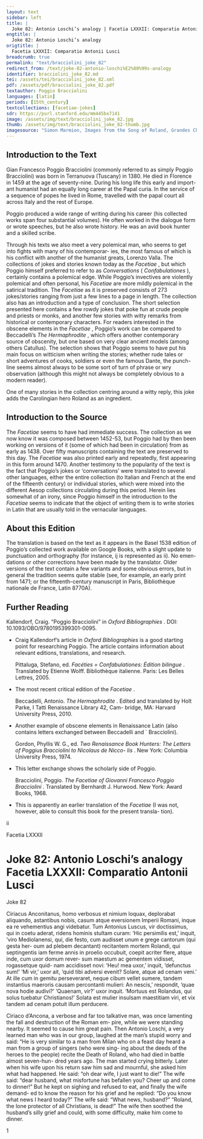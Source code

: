 ```yaml
---
layout: text
sidebar: left
title: |
  Joke 82: Antonio Loschi’s analogy | Facetia LXXXII: Comparatio Antonii Lusci
engtitle: |
  Joke 82: Antonio Loschi’s analogy
origtitle: |
  Facetia LXXXII: Comparatio Antonii Lusci
breadcrumb: true
permalink: "text/bracciolini_joke_82"
redirect_from: /text/joke-82-antonio-loschi%E2%80%99s-analogy
identifier: bracciolini_joke_82.md
tei: /assets/tei/bracciolini_joke_82.xml
pdf: /assets/pdf/bracciolini_joke_82.pdf
textauthor: Poggio Bracciolini
languages: [latin]
periods: [15th_century]
textcollections: [facetiae-jokes]
sdr: https://purl.stanford.edu/mm445bx7141
image: /assets/img/text/bracciolini_joke_82.jpg
thumb: /assets/img/text/bracciolini_joke_82-thumb.jpg
imagesource: "Simon Marmion, Images from the Song of Roland, Grandes Chroniques de France, St. Petersburg, Ms. Hermitage. fr. 88: (Niederl. Burgund, Mitte 15. Jh., Exemplar Philipps des Guten), folio. 154v [Public Domain]]"
---
```

<h2>Introduction to the Text</h2>
<p>Gian Francesco Poggio Bracciolini (commonly referred to as simply Poggio Bracciolini) was born in Terranuova (Tuscany) in 1380. He died in Florence in 1459 at the age of seventy-nine. During his long life this early and import- ant humanist had an equally long career at the Papal curia. In the service of a sequence of popes he lived in Rome, travelled with the papal court all across Italy and the rest of Europe.</p>

<p>Poggio produced a wide range of writing during his career (his collected works span four substantial volumes). He often worked in the dialogue form or wrote speeches, but he also wrote history. He was an avid book hunter and a skilled scribe.</p>

<p>Through his texts we also meet a very polemical man, who seems to get into fights with many of his contemporar- ies, the most famous of which is his conflict with another of the humanist greats, Lorenzo Valla. The collections of jokes and stories known today as the <i> Facetiae</i> , but which Poggio himself preferred to refer to as <i> Conversations </i> (<i> Confabulationes</i> ), certainly contains a polemical edge. While Poggio’s invectives are violently polemical and often personal, his <i> Facetiae </i> are more mildly polemical in the satirical tradition. The <i> Facetiae </i> as it is preserved consists of 273 jokes/stories ranging from just a few lines to a page in length. The collection also has an introduction and a type of conclusion. The short selection presented here contains a few rowdy jokes that poke fun at crude people and priests or monks, and another few stories with witty remarks from historical or contemporary characters. For readers interested in the obscene elements in the <i> Facetiae</i> , Poggio’s work can be compared to Beccadelli’s <i> The Hermaphrodite</i> , which offers another contemporary source of obscenity, but one based on very clear ancient models (among others Catullus). The selection shows that Poggio seems to have put his main focus on witticism when writing the stories; whether rude tales or short adventures of cooks, soldiers or even the famous Dante, the punch- line seems almost always to be some sort of turn of phrase or wry observation (although this might not always be completely obvious to a modern reader).</p>

<p>One of many stories in the collection centring around a witty reply, this joke adds the Carolingian hero Roland as an ingredient.</p>

<h2>Introduction to the Source</h2>
<p>The <i> Facetiae </i> seems to have had immediate success. The collection as we now know it was composed between 1452-53, but Poggio had by then been working on versions of it (some of which had been in circulation) from as early as 1438. Over fifty manuscripts containing the text are preserved to this day. The <i> Facetiae </i> was also printed early and repeatedly, first appearing in this form around 1470. Another testimony to the popularity of the text is the fact that Poggio’s jokes or ‘conversations’ were translated to several other languages, either the entire collection (to Italian and French at the end of the fifteenth century) or individual stories, which were mixed into the different Aesop collections circulating during this period. Herein lies somewhat of an irony, since Poggio himself in the introduction to the <i> Facetiae </i> seems to indicate that the object of writing them is to write stories in Latin that are usually told in the vernacular languages.</p>

<h2>About this Edition</h2>
<p>The translation is based on the text as it appears in the Basel 1538 edition of Poggio’s collected work available on Google Books, with a slight update to punctuation and orthography (for instance, ij is represented as ii). No emen- dations or other corrections have been made by the translator. Older versions of the text contain a few variants and some obvious errors, but in general the tradition seems quite stable (see, for example, an early print from 1471; or the fifteenth-century manuscript in Paris, Bibliothèque nationale de France, Latin 8770A).</p>

<h2>Further Reading</h2>
<p>Kallendorf, Craig. “Poggio Bracciolini” in <i> Oxford Bibliographies</i> . DOI: 10.1093/OBO/9780195399301-0095.</p>
<ul>
<li>
<p>Craig Kallendorf’s article in <em>Oxford Bibliographies</em> is a good starting point for researching Poggio. The article contains information about relevant editions, translations, and research.</p>
<p>Pittaluga, Stefano, ed. <i> Facéties = Confabulationes: Édition bilingue</i> . Translated by Etienne Wolff. Bibliothèque italienne. Paris: Les Belles Lettres, 2005.</p>
</li>
<li>
<p>The most recent critical edition of the <em>Facetiae</em> .</p>
<p>Beccadelli, Antonio. <i> The Hermaphrodite</i> . Edited and translated by Holt Parke, I Tatti Renaissance Library 42, Cam- bridge, MA: Harvard University Press, 2010.</p>
</li>
<li>
<p>Another example of obscene elements in Renaissance Latin (also contains letters exchanged between Beccadelli and ` Bracciolini).</p>
<p>Gordon, Phyllis W. G., ed. <i> Two Renaissance Book Hunters: The Letters of Poggius Bracciolini to Nicolaus de Nicco- lis</i> . New York: Columbia University Press, 1974.</p>
</li>
<li>
<p>This letter exchange shows the scholarly side of Poggio.</p>
<p>Bracciolini, Poggio. <i> The Facetiae of Giovanni Francesco Poggio Bracciolini</i> . Translated by Bernhardt J. Hurwood. New York: Award Books, 1968.</p>
</li>
<li>
<p>This is apparently an earlier translation of the <em>Facetiae</em> (I was not, however, able to consult this book for the present transla- tion).</p>
</li>
</ul>

<p>ii</p>

<p>Facetia LXXXII</p>
<h1>Joke 82: Antonio Loschi’s analogy Facetia LXXXII: Comparatio Antonii Lusci</h1>

<p>Joke 82</p>

<p>Ciriacus Anconitanus, homo verbosus et nimium loquax, deplorabat aliquando, astantibus nobis, casum atque eversionem Imperii Romani, inque ea re vehementius angi videbatur. Tum Antonius Luscus, vir doctissimus, qui in coetu aderat, ridens hominis stultam curam: ‘Hic persimilis est,’ inquit, ‘viro Mediolanensi, qui, die festo, cum audisset unum e grege cantorum (qui gesta her- oum ad plebem decantant) recitantem mortem Rolandi, qui septingentis iam ferme annis in proelio occubuit, coepit acriter flere, atque inde, cum uxor domum rever- sum maestum ac gementem vidisset, rogassetque quid- nam accidisset novi: ‘Heu! mea uxor,’ inquit, ‘defunctus sum!’ ‘Mi vir,’ uxor ait, ‘quid tibi adversi evenit? Solare, atque ad cenam veni.’ At ille cum in gemitu perseveraret, neque cibum vellet sumere, tandem instantius maeroris causam percontanti mulieri: An nescis,’ respondit, ‘quae nova hodie audivi?’ ‘Quaenam, vir?’ uxor inquit. ‘Mortuus est Rolandus, qui solus tuebatur Christianos!’ Solata est mulier insulsam maestitiam viri, et vix tandem ad cenam potuit illum perducere.</p>
<p>Ciriaco d’Ancona, a verbose and far too talkative man, was once lamenting the fall and destruction of the Roman em- pire, while we were standing nearby. It seemed to cause him great pain. Then Antonio Loschi, a very learned man who was in our group, laughed at the man’s stupid worry and said: “He is very similar to a man from Milan who on a feast day heard a man from a group of singers (who were sing- ing about the deeds of the heroes to the people) recite the Death of Roland, who had died in battle almost seven-hun- dred years ago. The man started crying bitterly. Later when his wife upon his return saw him sad and mournful, she asked him what had happened. He said: “oh dear wife, I just want to die!” The wife said: “dear husband, what misfortune has befallen you? Cheer up and come to dinner!” But he kept on sighing and refused to eat, and finally the wife demand- ed to know the reason for his grief and he replied: “Do you know what news I heard today?” The wife said: “What news, husband?” “Roland, the lone protector of all Christians, is dead!” The wife then soothed the husband’s silly grief and could, with some difficulty, make him come to dinner.</p>

<p>1</p>
